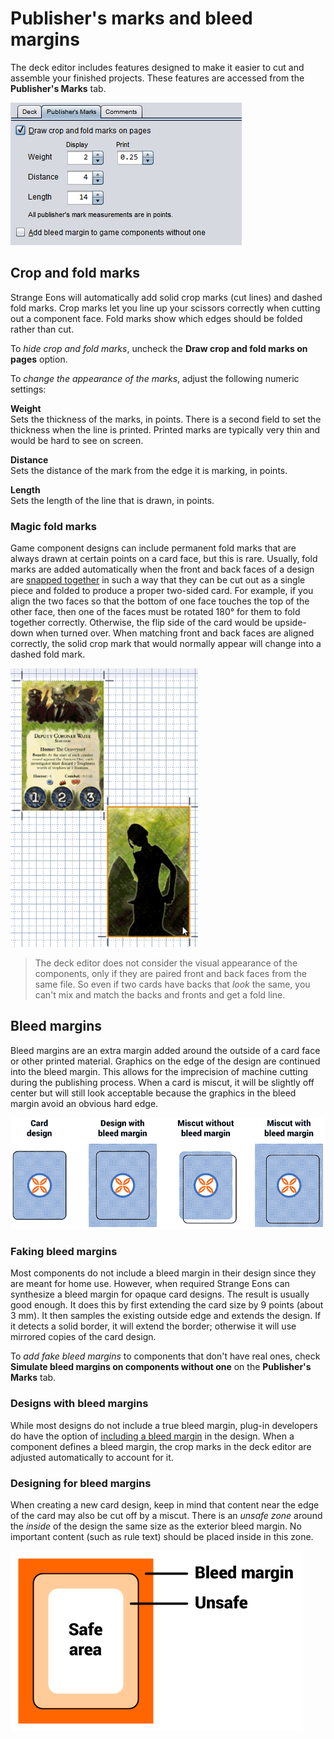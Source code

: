 # Publisher's marks and bleed margins

The deck editor includes features designed to make it easier to cut and assemble your finished projects. These features are accessed from the **Publisher's Marks** tab.

![the Publisher's Marks tab](images/deck-pubmarks.png)

## Crop and fold marks

Strange Eons will automatically add solid crop marks (cut lines) and dashed fold marks. Crop marks let you line up your scissors correctly when cutting out a component face. Fold marks show which edges should be folded rather than cut.

To *hide crop and fold marks*, uncheck the **Draw crop and fold marks on pages** option.

To *change the appearance of the marks*, adjust the following numeric settings:

**Weight**  
Sets the thickness of the marks, in points. There is a second field to set the thickness when the line is printed. Printed marks are typically very thin and would be hard to see on screen.

**Distance**  
Sets the distance of the mark from the edge it is marking, in points.

**Length**  
Sets the length of the line that is drawn, in points.

### Magic fold marks

Game component designs can include permanent fold marks that are always drawn at certain points on a card face, but this is rare. Usually, fold marks are added automatically when the front and back faces of a design are [snapped together](um-deck-snap.md) in such a way that they can be cut out as a single piece and folded to produce a proper two-sided card. For example, if you align the two faces so that the bottom of one face touches the top of the other face, then one of the faces must be rotated 180° for them to fold together correctly. Otherwise, the flip side of the card would be upside-down when turned over. When matching front and back faces are aligned correctly, the solid crop mark that would normally appear will change into a dashed fold mark.

![matching up front and back faces of a card](images/deck-magic-fold.gif)

> The deck editor does not consider the visual appearance of the components, only if they are paired front and back faces from the same file. So even if two cards have backs that *look* the same, you can't mix and match the backs and fronts and get a fold line.

## Bleed margins

Bleed margins are an extra margin added around the outside of a card face or other printed material. Graphics on the edge of the design are continued into the bleed margin. This allows for the imprecision of machine cutting during the publishing process. When a card is miscut, it will be slightly off center but will still look acceptable because the graphics in the bleed margin avoid an obvious hard edge.

![a bleed margin prevents a miscut card from having hard white edges](images/bleed-margin.png)

### Faking bleed margins

Most components do not include a bleed margin in their design since they are meant for home use. However, when required Strange Eons can synthesize a bleed margin for opaque card designs. The result is usually good enough. It does this by first extending the card size by 9 points (about 3&nbsp;mm). It then samples the existing outside edge and extends the design. If it detects a solid border, it will extend the border; otherwise it will use mirrored copies of the card design.

To *add fake bleed margins* to components that don't have real ones, check **Simulate bleed margins on components without one** on the **Publisher's Marks** tab.

### Designs with bleed margins

While most designs do not include a true bleed margin, plug-in developers do have the option of [including a bleed margin](dm-diy-bleed-margins.md) in the design. When a component defines a bleed margin, the crop marks in the deck editor are adjusted automatically to account for it.

### Designing for bleed margins

When creating a new card design, keep in mind that content near the edge of the card may also be cut off by a miscut. There is an *unsafe zone* around the *inside* of the design the same size as the exterior bleed margin. No important content (such as rule text) should be placed inside in this zone.

![diagram of the unsafe area on the inside border of a design](images/deck-unsafe-area.png)
